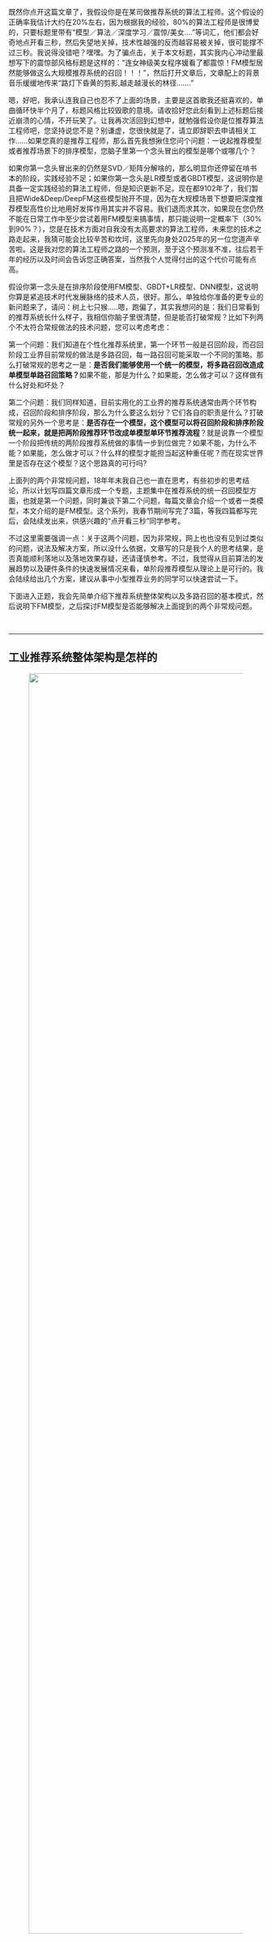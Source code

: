 <p>既然你点开这篇文章了，我假设你是在某司做推荐系统的算法工程师。这个假设的正确率我估计大约在20%左右，因为根据我的经验，80%的算法工程师是很博爱的，只要标题里带有“模型／算法／深度学习／震惊/美女….”等词汇，他们都会好奇地点开看三秒，然后失望地关掉，技术性越强的反而越容易被关掉，很可能撑不过三秒。我说得没错吧？嘿嘿。为了骗点击，关于本文标题，其实我内心冲动里最想写下的震惊部风格标题是这样的：“连女神级美女程序媛看了都震惊！FM模型居然能够做这么大规模推荐系统的召回！！！”，然后打开文章后，文章配上的背景音乐缓缓地传来“路灯下昏黄的剪影,越走越漫长的林径…….”</p><p>嗯，好吧，我承认连我自己也忍不了上面的场景，主要是这首歌我还挺喜欢的，单曲循环快半个月了，标题风格比较毁歌的意境。请收拾好您此刻看到上述标题后接近崩溃的心情，不开玩笑了。让我再次活回到幻想中，就勉强假设你是位推荐算法工程师吧，您坚持说您不是？别谦虚，您很快就是了，请立即辞职去申请相关工作……如果您真的是推荐工程师，那么首先我想揪住您问个问题：一说起推荐模型或者推荐场景下的排序模型，您脑子里第一个念头冒出的模型是哪个或哪几个？</p><p>如果你第一念头冒出来的仍然是SVD／矩阵分解啥的，那么明显你还停留在啃书本的阶段，实践经验不足；如果你第一念头是LR模型或者GBDT模型，这说明你是具备一定实践经验的算法工程师，但是知识更新不足。现在都9102年了，我们暂且把Wide&amp;Deep/DeepFM这些模型抛开不提，因为在大规模场景下想要把深度推荐模型高性价比地用好发挥作用其实并不容易。我们退而求其次，如果现在您仍然不能在日常工作中至少尝试着用FM模型来搞事情，那只能说明一定概率下（30%到90%？），您是在技术方面对自我没有太高要求的算法工程师，未来您的技术之路走起来，我猜可能会比较辛苦和坎坷，这里先向身处2025年的另一位您道声辛苦啦。这是我对您的算法工程师之路的一个预测，至于这个预测准不准，往后若干年的经历以及时间会告诉您正确答案，当然我个人觉得付出的这个代价可能有点高。</p><p>假设你第一念头是在排序阶段使用FM模型、GBDT+LR模型、DNN模型，这说明你算是紧追技术时代发展脉络的技术人员，很好。那么，单独给你准备的更专业的新问题来了，请问：树上七只猴…..嗯，跑偏了，其实我想问的是：我们日常看到的推荐系统长什么样子，我相信你脑子里很清楚，但是能否打破常规？比如下列两个不太符合常规做法的技术问题，您可以考虑考虑：</p><p>第一个问题：我们知道在个性化推荐系统里，第一个环节一般是召回阶段，而召回阶段工业界目前常规的做法是多路召回，每一路召回可能采取一个不同的策略。那么打破常规的思考之一是：<b>是否我们能够使用一个统一的模型，将多路召回改造成单模型单路召回策略？</b>如果不能，那是为什么？如果能，怎么做才可以？这样做有什么好处和坏处？</p><p>第二个问题：我们同样知道，目前实用化的工业界的推荐系统通常由两个环节构成，召回阶段和排序阶段，那么为什么要这么划分？它们各自的职责是什么？打破常规的另外一个思考是：<b>是否存在一个模型，这个模型可以将召回阶段和排序阶段统一起来，就是把两阶段推荐环节改成单模型单环节推荐流程</b>？就是说靠一个模型一个阶段把传统的两阶段推荐系统做的事情一步到位做完？如果不能，为什么不能？如果能，怎么做才可以？什么样的模型才能担当起这种重任呢？而在现实世界里是否存在这个模型？这个思路真的可行吗?</p><p>上面列的两个非常规问题，18年年末我自己也一直在思考，有些初步的思考结论，所以计划写四篇文章形成一个专题，主题集中在推荐系统的统一召回模型方面，也就是第一个问题，同时兼谈下第二个问题，每篇文章会介绍一个或者一类模型，本文介绍的是FM模型。这个系列，我春节期间写完了3篇，等我四篇都写完后，会陆续发出来，供感兴趣的“点开看三秒”同学参考。</p><p>不过这里需要强调一点：关于这两个问题，因为非常规，网上也也没有见到过类似的问题，说法及解决方案，所以没什么依据，文章写的只是我个人的思考结果，是否真能顺利落地以及落地效果存疑，还请谨慎参考。不过，我觉得从目前算法的发展趋势以及硬件条件的快速发展情况来看，单阶段推荐模型从理论上是可行的。我会陆续给出几个方案，建议从事中小型推荐业务的同学可以快速尝试一下。</p><p> 下面进入正题，我会先简单介绍下推荐系统整体架构以及多路召回的基本模式，然后说明下FM模型，之后探讨FM模型是否能够解决上面提到的两个非常规问题。</p><p class="ztext-empty-paragraph"><br/></p><hr/><h2><b>                                工业推荐系统整体架构是怎样的</b></h2><figure data-size="normal"><noscript><img src="https://pic1.zhimg.com/v2-979ee06266d5d9b21664219d37a4f164_b.jpg" data-caption="" data-size="normal" data-rawwidth="2486" data-rawheight="1540" class="origin_image zh-lightbox-thumb" width="2486" data-original="https://pic1.zhimg.com/v2-979ee06266d5d9b21664219d37a4f164_r.jpg"/></noscript><img src="data:image/svg+xml;utf8,&lt;svg xmlns=&#39;http://www.w3.org/2000/svg&#39; width=&#39;2486&#39; height=&#39;1540&#39;&gt;&lt;/svg&gt;" data-caption="" data-size="normal" data-rawwidth="2486" data-rawheight="1540" class="origin_image zh-lightbox-thumb lazy" width="2486" data-original="https://pic1.zhimg.com/v2-979ee06266d5d9b21664219d37a4f164_r.jpg" data-actualsrc="https://pic1.zhimg.com/v2-979ee06266d5d9b21664219d37a4f164_b.jpg"/></figure><p class="ztext-empty-paragraph"><br/></p><p>一个典型的工业级推荐系统整体架构可以参考上图，一般分为在线部分，近线部分和离线部分。</p><p>对于在线部分来说，一般要经历几个阶段。首先通过召回环节，将给用户推荐的物品降到千以下规模；如果召回阶段返回的物品还是太多，可以加入粗排阶段，这个阶段是可选的，粗排可以通过一些简单排序模型进一步减少往后续环节传递的物品；再往后是精排阶段，这里可以使用复杂的模型来对少量物品精准排序。对某个用户来说，即使精排推荐结果出来了，一般并不会直接展示给用户，可能还要上一些业务策略，比如去已读，推荐多样化，加入广告等各种业务策略。之后形成最终推荐结果，将结果展示给用户。</p><p>对于近线部分来说，主要目的是实时收集用户行为反馈，并选择训练实例，实时抽取拼接特征，并近乎实时地更新在线推荐模型。这样做的好处是用户的最新兴趣能够近乎实时地体现到推荐结果里。</p><p>对于离线部分而言，通过对线上用户点击日志的存储和清理，整理离线训练数据，并周期性地更新推荐模型。对于超大规模数据和机器学习模型来说，往往需要高效地分布式机器学习平台来对离线训练进行支持。</p><p class="ztext-empty-paragraph"><br/></p><figure data-size="normal"><noscript><img src="https://pic4.zhimg.com/v2-cf5154bab9edd7e83ca9976789a6c423_b.jpg" data-caption="" data-size="normal" data-rawwidth="2536" data-rawheight="1542" class="origin_image zh-lightbox-thumb" width="2536" data-original="https://pic4.zhimg.com/v2-cf5154bab9edd7e83ca9976789a6c423_r.jpg"/></noscript><img src="data:image/svg+xml;utf8,&lt;svg xmlns=&#39;http://www.w3.org/2000/svg&#39; width=&#39;2536&#39; height=&#39;1542&#39;&gt;&lt;/svg&gt;" data-caption="" data-size="normal" data-rawwidth="2536" data-rawheight="1542" class="origin_image zh-lightbox-thumb lazy" width="2536" data-original="https://pic4.zhimg.com/v2-cf5154bab9edd7e83ca9976789a6c423_r.jpg" data-actualsrc="https://pic4.zhimg.com/v2-cf5154bab9edd7e83ca9976789a6c423_b.jpg"/></figure><p class="ztext-empty-paragraph"><br/></p><p>因为粗排是可选的，对于大多数推荐系统来说，通常在线部分的主体分为两个阶段就够，第一个阶段是召回，第二个阶段是排序。因为个性化推荐需要给每个用户展现不同的信息流或者物品流，而对于每个用户来说，可供推荐的物品，在具备一定规模的公司里，是百万到千万级别，甚至上亿。所以对于每一个用户，如果对于千万级别物品都使用先进的模型挨个进行排序打分，明显速度上是算不过来的，资源投入考虑这么做也不划算。从这里可以看出，召回阶段的主要职责是：从千万量级的候选物品里，采取简单模型将推荐物品候选集合快速筛减到千级别甚至百级别，这样将候选集合数量降下来，之后在排序阶段就可以上一些复杂模型，细致地对候选集进行个性化排序。</p><p>从上面在线推荐两阶段任务的划分，我们可以看出，召回阶段因为需要计算的候选集合太大，所以要想速度快，就只能上简单模型，使用少量特征，保证泛化能力，尽量让用户感兴趣的物品在这个阶段能够找回来；而排序阶段核心目标是要精准，因为它处理的物品数据量小，所以可以采用尽可能多的特征，使用比较复杂的模型，一切以精准为目标。</p><hr/><h2><b>                                           多路召回怎么做</b></h2><p>目前工业界推荐系统的召回阶段一般是怎么做的呢？可以用一句江湖气很重的话来总结，请您系好安全带坐稳，怕吓到您，这句话就是：“一只穿云箭，千军万马来相见”。听起来霸气十足是吧？我估计看过古惑仔电影的都熟悉这句话，黑帮集结打群架的时候喜欢引用这句名言，以增加气势，自己给自己打气。如果和推荐系统对应起来理解，这里的“穿云箭”就是召回系统，而千军万马就是各路花式召回策略。</p><p class="ztext-empty-paragraph"><br/></p><p class="ztext-empty-paragraph"><br/></p><figure data-size="normal"><noscript><img src="https://pic2.zhimg.com/v2-4a73106e581ad1d547343197752e028d_b.jpg" data-caption="" data-size="normal" data-rawwidth="2486" data-rawheight="1538" class="origin_image zh-lightbox-thumb" width="2486" data-original="https://pic2.zhimg.com/v2-4a73106e581ad1d547343197752e028d_r.jpg"/></noscript><img src="data:image/svg+xml;utf8,&lt;svg xmlns=&#39;http://www.w3.org/2000/svg&#39; width=&#39;2486&#39; height=&#39;1538&#39;&gt;&lt;/svg&gt;" data-caption="" data-size="normal" data-rawwidth="2486" data-rawheight="1538" class="origin_image zh-lightbox-thumb lazy" width="2486" data-original="https://pic2.zhimg.com/v2-4a73106e581ad1d547343197752e028d_r.jpg" data-actualsrc="https://pic2.zhimg.com/v2-4a73106e581ad1d547343197752e028d_b.jpg"/></figure><p class="ztext-empty-paragraph"><br/></p><p>目前工业界的推荐系统，在召回阶段，一般都采取多路召回策略。上图展示了一个简化版本的例子，以微博信息流排序为例，不同业务召回路数不太一样，但是常用的召回策略，基本都会包含，比如兴趣标签，兴趣Topic，兴趣实体，协同过滤，热门，相同地域等，多者几十路召回，少者也有7／8路召回。</p><p>对于每一路召回，会拉回K条相关物料，这个K值是个超参，需要通过线上AB测试来确定合理的取值范围。如果你对算法敏感的话，会发现这里有个潜在的问题，如果召回路数太多，对应的超参就多，这些超参组合空间很大，如何设定合理的各路召回数量是个问题。另外，如果是多路召回，这个超参往往不太可能是用户个性化的，而是对于所有用户，每一路拉回的数量都是固定的，这里明显有优化空间。按理说，不同用户也许对于每一路内容感兴趣程度是不一样的，更感兴趣的那一路就应该多召回一些，所以如果能把这些超参改为个性化配置是很好的，但是多路召回策略下，虽然也不是不能做，但是即使做，看起来还是很Trick的。有什么好办法能解决这个问题吗？有，本文后面会讲。</p><p class="ztext-empty-paragraph"><br/></p><hr/><h2><b>                                           什么是FM模型</b></h2><p>什么是FM模型呢？我隐约意识到这个问题在很多人看起来好像有点过于简单，因为一说起FM，开车的朋友们估计都熟悉，比如FM1039交通台家喻户晓，最近应该经常听到交通台这么提醒大家吧：“…春节返程高峰，北京市第三交通委提醒您：道路千万条，安全第一条……”</p><p>一想到有可能很多人这么理解FM，我的眼泪就不由自主流了下来，同时对他们在心理上有种莫名的亲切感，为什么呢？不是说“缩写不规范，亲人两行泪”么。下面我郑重地给各位介绍下，FM英文全称是“Factorization Machine”，简称FM模型，中文名“因子分解机”。</p><p>FM模型其实有些年头了，是2010年由Rendle提出的，但是真正在各大厂大规模在CTR预估和推荐领域广泛使用，其实也就是最近几年的事。</p><p>FM模型比较简单，网上介绍的内容也比较多，细节不展开说它了。不过我给个个人判断：我觉得FM是推荐系统工程师应该熟练掌握和应用的必备算法，即使你看很多DNN版本的排序模型，你应该大多数情况会看到它的影子，原因其实很简单：特征组合对于推荐排序是非常非常重要的，而FM这个思路已经很简洁优雅地体现了这个思想了（主要是二阶特征组合）。DNN模型一样离不开这个特点，而MLP结构是种低效率地捕获特征组合的结构，所以即使是深度模型，目前一样还离不开类似FM这个能够直白地直接去组合特征的部分。这是你会反复发现它的原因所在，当然也许是它本人，也许不一定是它本人，但是一定是它的变体。 </p><p>既然谈到这里了，那顺手再多谈谈推荐排序模型。目前具备实用化价值的DNN版本的CTR模型一般采用MLP结构，看着远远落后CV/NLP的特征抽取器的发展水平，很容易让人产生如下感觉：CTR的DNN模型还处于深度学习原始社会阶段。那这又是为什么呢？因为CNN的特性天然不太适合推荐排序这个场景（为什么？您可以思考一下。为了预防某些具备某种独特个性特征的同学拿个别例子说事情，我先提一句：请不要跟我说某个已有的看上去比较深的CNN CTR模型，你自己试过效果如何再来说。这算是我的预防性回怼或者是假设性回怼，哈哈）。RNN作为捕捉用户行为序列，利用时间信息的辅助结构还行，但是也不太适合作为CTR预估或者推荐排序的主模型（为什么？您可以思考一下，关于这点，我的看法以后有机会会提）。好像剩下的选择不多了（Transformer是很有希望的，去年年中左右，我觉得Self attention应该是个能很好地捕捉特征组合（包括二阶／三阶…多阶）的工具，于是，我们微博也尝试过用self attention和transformer作为CTR的主体排序模型，非业务数据测试的，当时测试效果和DeepFM等主流模型效果差不太多。我现在回头看，很可能是哪些细节没做对，当时觉得没有特别的效果优势，于是没再继续尝试这个思路。当然貌似18年下半年已经冒出几篇用Transformer做CTR排序模型的论文了，我个人非常看好这个CTR模型进化方向），于是剩下的选择貌似只有MLP了，意思是：对于CTR或者推荐排序领域来说，不是它不想进入模型共产主义阶段，是大门关得太紧，它进不去，于是只能在MLP这个门槛徘徊。在深度学习大潮下，从模型角度看，确实跟很多领域比，貌似推荐领域远远落后，这个是事实。我觉得主要原因是它自身的领域特点造成的，它可能需要打造适合自身特点的DNN排序模型。就像图像领域里有Resnet时刻，NLP里面有Bert时刻，我觉得推荐排序深度模型目前还没有，现在和未来也需要这个类似的高光时刻，而这需要一个针对它特性改造出的新结构，对此我是比较乐观的，我预感这个时刻一年之内还无法出现，但是很可能已经在路上，距离我们不远了。</p><p>又说远了，本来我们主题是召回，说到排序模型里去了，我往主车道走走。上面本来是要强调好好学好好用FM模型的。下面我从两个角度来简单介绍下FM模型，一个角度是从特征组合模型的进化角度来讲；另外一个角度从协同过滤模型的进化角度来讲。FM模型就处于这两类模型进化的交汇口。</p><p class="ztext-empty-paragraph"><br/></p><ul><li><b>从LR到SVM再到FM模型</b></li></ul><p class="ztext-empty-paragraph"><br/></p><figure data-size="normal"><noscript><img src="https://pic3.zhimg.com/v2-bc6a391f231d93e4f7895931b2b4dd4e_b.jpg" data-caption="" data-size="normal" data-rawwidth="2526" data-rawheight="1484" class="origin_image zh-lightbox-thumb" width="2526" data-original="https://pic3.zhimg.com/v2-bc6a391f231d93e4f7895931b2b4dd4e_r.jpg"/></noscript><img src="data:image/svg+xml;utf8,&lt;svg xmlns=&#39;http://www.w3.org/2000/svg&#39; width=&#39;2526&#39; height=&#39;1484&#39;&gt;&lt;/svg&gt;" data-caption="" data-size="normal" data-rawwidth="2526" data-rawheight="1484" class="origin_image zh-lightbox-thumb lazy" width="2526" data-original="https://pic3.zhimg.com/v2-bc6a391f231d93e4f7895931b2b4dd4e_r.jpg" data-actualsrc="https://pic3.zhimg.com/v2-bc6a391f231d93e4f7895931b2b4dd4e_b.jpg"/></figure><p class="ztext-empty-paragraph"><br/></p><p>LR模型是CTR预估领域早期最成功的模型，大多工业推荐排序系统采取LR这种“线性模型+人工特征组合引入非线性”的模式。因为LR模型具有简单方便易解释容易上规模等诸多好处，所以目前仍然有不少实际系统仍然采取这种模式。但是，LR模型最大的缺陷就是人工特征工程，耗时费力费人力资源，那么能否将特征组合的能力体现在模型层面呢？</p><p class="ztext-empty-paragraph"><br/></p><p class="ztext-empty-paragraph"><br/></p><figure data-size="normal"><noscript><img src="https://pic4.zhimg.com/v2-ac4ddbb05780015aff1567a590b46cc3_b.jpg" data-caption="" data-size="normal" data-rawwidth="2596" data-rawheight="1506" class="origin_image zh-lightbox-thumb" width="2596" data-original="https://pic4.zhimg.com/v2-ac4ddbb05780015aff1567a590b46cc3_r.jpg"/></noscript><img src="data:image/svg+xml;utf8,&lt;svg xmlns=&#39;http://www.w3.org/2000/svg&#39; width=&#39;2596&#39; height=&#39;1506&#39;&gt;&lt;/svg&gt;" data-caption="" data-size="normal" data-rawwidth="2596" data-rawheight="1506" class="origin_image zh-lightbox-thumb lazy" width="2596" data-original="https://pic4.zhimg.com/v2-ac4ddbb05780015aff1567a590b46cc3_r.jpg" data-actualsrc="https://pic4.zhimg.com/v2-ac4ddbb05780015aff1567a590b46cc3_b.jpg"/></figure><p class="ztext-empty-paragraph"><br/></p><p>其实想达到这一点并不难，如上图在计算公式里加入二阶特征组合即可，任意两个特征进行组合，可以将这个组合出的特征看作一个新特征，融入线性模型中。而组合特征的权重可以用来表示，和一阶特征权重一样，这个组合特征权重在训练阶段学习获得。其实这种二阶特征组合的使用方式，和多项式核SVM是等价的。虽然这个模型看上去貌似解决了二阶特征组合问题了，但是它有个潜在的问题：它对组合特征建模，泛化能力比较弱，尤其是在大规模稀疏特征存在的场景下，这个毛病尤其突出，比如CTR预估和推荐排序，这些场景的最大特点就是特征的大规模稀疏。所以上述模型并未在工业界广泛采用。那么，有什么办法能够解决这个问题吗？</p><p class="ztext-empty-paragraph"><br/></p><figure data-size="normal"><noscript><img src="https://pic3.zhimg.com/v2-b7764d67b0d5b5ef791848a74316c2aa_b.jpg" data-caption="" data-size="normal" data-rawwidth="2556" data-rawheight="1524" class="origin_image zh-lightbox-thumb" width="2556" data-original="https://pic3.zhimg.com/v2-b7764d67b0d5b5ef791848a74316c2aa_r.jpg"/></noscript><img src="data:image/svg+xml;utf8,&lt;svg xmlns=&#39;http://www.w3.org/2000/svg&#39; width=&#39;2556&#39; height=&#39;1524&#39;&gt;&lt;/svg&gt;" data-caption="" data-size="normal" data-rawwidth="2556" data-rawheight="1524" class="origin_image zh-lightbox-thumb lazy" width="2556" data-original="https://pic3.zhimg.com/v2-b7764d67b0d5b5ef791848a74316c2aa_r.jpg" data-actualsrc="https://pic3.zhimg.com/v2-b7764d67b0d5b5ef791848a74316c2aa_b.jpg"/></figure><p class="ztext-empty-paragraph"><br/></p><p>于是，FM模型此刻可以闪亮登场了。如上图所示，FM模型也直接引入任意两个特征的二阶特征组合，和SVM模型最大的不同，在于特征组合权重的计算方法。FM对于每个特征，学习一个大小为k的一维向量，于是，两个特征 <img src="https://www.zhihu.com/equation?tex=x_i" alt="x_i" eeimg="1"/> 和 <img src="https://www.zhihu.com/equation?tex=x_j" alt="x_j" eeimg="1"/> 的特征组合的权重值，通过特征对应的向量 <img src="https://www.zhihu.com/equation?tex=v_i" alt="v_i" eeimg="1"/> 和 <img src="https://www.zhihu.com/equation?tex=v_j" alt="v_j" eeimg="1"/> 的内积 <img src="https://www.zhihu.com/equation?tex=%E2%8C%A9v_i%2Cv_j+%E2%8C%AA" alt="〈v_i,v_j 〉" eeimg="1"/> 来表示。这本质上是在对特征进行embedding化表征，和目前非常常见的各种实体embedding本质思想是一脉相承的，但是很明显在FM这么做的年代（2010年），还没有现在能看到的各种眼花缭乱的embedding的形式与概念。所以FM作为特征embedding，可以看作当前深度学习里各种embedding方法的老前辈。当然，FM这种模式有它的前辈模型吗？有，等会会谈。其实，和目前的各种深度DNN排序模型比，它仅仅是少了2层或者3层MLP隐层，用来直接对多阶特征非线性组合建模而已，其它方面基本相同。</p><p class="ztext-empty-paragraph"><br/></p><figure data-size="normal"><noscript><img src="https://pic2.zhimg.com/v2-6f3901d8235f7f4e5abfab77787cc0dd_b.jpg" data-caption="" data-size="normal" data-rawwidth="2612" data-rawheight="1532" class="origin_image zh-lightbox-thumb" width="2612" data-original="https://pic2.zhimg.com/v2-6f3901d8235f7f4e5abfab77787cc0dd_r.jpg"/></noscript><img src="data:image/svg+xml;utf8,&lt;svg xmlns=&#39;http://www.w3.org/2000/svg&#39; width=&#39;2612&#39; height=&#39;1532&#39;&gt;&lt;/svg&gt;" data-caption="" data-size="normal" data-rawwidth="2612" data-rawheight="1532" class="origin_image zh-lightbox-thumb lazy" width="2612" data-original="https://pic2.zhimg.com/v2-6f3901d8235f7f4e5abfab77787cc0dd_r.jpg" data-actualsrc="https://pic2.zhimg.com/v2-6f3901d8235f7f4e5abfab77787cc0dd_b.jpg"/></figure><p class="ztext-empty-paragraph"><br/></p><p>那么为什么说FM的这种特征embedding模式，在大规模稀疏特征应用环境下比较好用？为什么说它的泛化能力强呢？参考上图说明。即使在训练数据里两个特征并未同时在训练实例里见到过，意味着 <img src="https://www.zhihu.com/equation?tex=x_i++and+x_j" alt="x_i  and x_j" eeimg="1"/> 一起出现的次数为0，如果换做SVM的模式，是无法学会这个特征组合的权重的。但是因为FM是学习单个特征的embedding，并不依赖某个特定的特征组合是否出现过，所以只要特征 <img src="https://www.zhihu.com/equation?tex=x_i" alt="x_i" eeimg="1"/> 和其它任意特征组合出现过，那么就可以学习自己对应的embedding向量。于是，尽管 <img src="https://www.zhihu.com/equation?tex=x_i++and+x_j" alt="x_i  and x_j" eeimg="1"/> 这个特征组合没有看到过，但是在预测的时候，如果看到这个新的特征组合，因为 <img src="https://www.zhihu.com/equation?tex=x_i" alt="x_i" eeimg="1"/> 和 <img src="https://www.zhihu.com/equation?tex=x_j" alt="x_j" eeimg="1"/> 都能学会自己对应的embedding，所以可以通过内积算出这个新特征组合的权重。这是为何说FM模型泛化能力强的根本原因。</p><p>其实本质上，这也是目前很多花样的embedding的最核心特点，就是从0/1这种二值硬核匹配，切换为向量软匹配，使得原先匹配不上的，现在能在一定程度上算密切程度了，具备很好的泛化性能。</p><p class="ztext-empty-paragraph"><br/></p><ul><li><b>从MF到FM模型</b></li></ul><p>FM我们大致应该知道是怎么个意思了，这里又突然冒出个MF，长得跟FM貌似还有点像，那么MF又是什么呢？它跟FM又有什么关系？</p><p>请跟我念：“打东边来了个FM，手里提着一斤挞嘛；打西边来了个MF，腰里别着一个喇叭；提着一斤挞嘛的FM想要别着喇叭的MF腰里的喇叭……..”你要是能不打磕绊一遍念下来的话………你以为你就理解它们的错综复杂的关系了是吗？不，你就可以去学说相声了……</p><p class="ztext-empty-paragraph"><br/></p><figure data-size="normal"><noscript><img src="https://pic4.zhimg.com/v2-31443ffa8253db401b22d8d5c1692f8f_b.jpg" data-caption="" data-size="normal" data-rawwidth="1763" data-rawheight="1025" class="origin_image zh-lightbox-thumb" width="1763" data-original="https://pic4.zhimg.com/v2-31443ffa8253db401b22d8d5c1692f8f_r.jpg"/></noscript><img src="data:image/svg+xml;utf8,&lt;svg xmlns=&#39;http://www.w3.org/2000/svg&#39; width=&#39;1763&#39; height=&#39;1025&#39;&gt;&lt;/svg&gt;" data-caption="" data-size="normal" data-rawwidth="1763" data-rawheight="1025" class="origin_image zh-lightbox-thumb lazy" width="1763" data-original="https://pic4.zhimg.com/v2-31443ffa8253db401b22d8d5c1692f8f_r.jpg" data-actualsrc="https://pic4.zhimg.com/v2-31443ffa8253db401b22d8d5c1692f8f_b.jpg"/></figure><p class="ztext-empty-paragraph"><br/></p><p>MF（Matrix Factorization，矩阵分解）模型是个在推荐系统领域里资格很深的老前辈协同过滤模型了。核心思想是通过两个低维小矩阵（一个代表用户embedding矩阵，一个代表物品embedding矩阵）的乘积计算，来模拟真实用户点击或评分产生的大的协同信息稀疏矩阵，本质上是编码了用户和物品协同信息的降维模型。</p><p class="ztext-empty-paragraph"><br/></p><figure data-size="normal"><noscript><img src="https://pic3.zhimg.com/v2-e22ed4e234d8e7f3e68ea81479d830ee_b.jpg" data-caption="" data-size="normal" data-rawwidth="1777" data-rawheight="1024" class="origin_image zh-lightbox-thumb" width="1777" data-original="https://pic3.zhimg.com/v2-e22ed4e234d8e7f3e68ea81479d830ee_r.jpg"/></noscript><img src="data:image/svg+xml;utf8,&lt;svg xmlns=&#39;http://www.w3.org/2000/svg&#39; width=&#39;1777&#39; height=&#39;1024&#39;&gt;&lt;/svg&gt;" data-caption="" data-size="normal" data-rawwidth="1777" data-rawheight="1024" class="origin_image zh-lightbox-thumb lazy" width="1777" data-original="https://pic3.zhimg.com/v2-e22ed4e234d8e7f3e68ea81479d830ee_r.jpg" data-actualsrc="https://pic3.zhimg.com/v2-e22ed4e234d8e7f3e68ea81479d830ee_b.jpg"/></figure><p>当训练完成，每个用户和物品得到对应的低维embedding表达后，如果要预测某个 <img src="https://www.zhihu.com/equation?tex=User_i" alt="User_i" eeimg="1"/> 对 <img src="https://www.zhihu.com/equation?tex=Item_j" alt="Item_j" eeimg="1"/> 的评分的时候，只要它们做个内积计算 <img src="https://www.zhihu.com/equation?tex=%E2%8C%A9User_i%2CItem_j+%E2%8C%AA" alt="〈User_i,Item_j 〉" eeimg="1"/> ，这个得分就是预测得分。看到这里，让你想起了什么吗？</p><p>身为推荐算法工程师，我假设你对它还是比较熟悉的，更多的就不展开说了，相关资料很多，我们重点说MF和FM的关系问题。</p><p>MF和FM不仅在名字简称上看着有点像，其实他们本质思想上也有很多相同点。那么，MF和FM究竟是怎样的关系呢？</p><figure data-size="normal"><noscript><img src="https://pic2.zhimg.com/v2-05fa3df9ff4c33fa323053265564e86d_b.jpg" data-caption="" data-size="normal" data-rawwidth="1721" data-rawheight="1032" class="origin_image zh-lightbox-thumb" width="1721" data-original="https://pic2.zhimg.com/v2-05fa3df9ff4c33fa323053265564e86d_r.jpg"/></noscript><img src="data:image/svg+xml;utf8,&lt;svg xmlns=&#39;http://www.w3.org/2000/svg&#39; width=&#39;1721&#39; height=&#39;1032&#39;&gt;&lt;/svg&gt;" data-caption="" data-size="normal" data-rawwidth="1721" data-rawheight="1032" class="origin_image zh-lightbox-thumb lazy" width="1721" data-original="https://pic2.zhimg.com/v2-05fa3df9ff4c33fa323053265564e86d_r.jpg" data-actualsrc="https://pic2.zhimg.com/v2-05fa3df9ff4c33fa323053265564e86d_b.jpg"/></figure><p class="ztext-empty-paragraph"><br/></p><p>本质上，MF模型是FM模型的特例，MF可以被认为是只有User ID 和Item ID这两个特征Fields的FM模型，MF将这两类特征通过矩阵分解，来达到将这两类特征embedding化表达的目的。而FM则可以看作是MF模型的进一步拓展，除了User ID和Item ID这两类特征外，很多其它类型的特征，都可以进一步融入FM模型里，它将所有这些特征转化为embedding低维向量表达，并计算任意两个特征embedding的内积，就是特征组合的权重，如果FM只使用User ID 和Item ID，你套到FM公式里，看看它的预测过程和MF的预测过程一样吗？</p><p>从谁更早使用特征embedding表达这个角度来看的话，很明显，和FM比起来，MF才是真正的前辈，无非是特征类型比较少而已。而FM继承了MF的特征embedding化表达这个优点，同时引入了更多Side information作为特征，将更多特征及Side information embedding化融入FM模型中。所以很明显FM模型更灵活，能适应更多场合的应用范围。</p><p>鉴于MF和FM以上错综复杂剪不断理还乱的关系，我推论出下面的观点（个人意见）：</p><p>其一：在你有使用MF做协同过滤的想法的时候，暂时压抑一下这种冲动，可以优先考虑引入FM来做的，而非传统的MF，因为可以在实现等价功能的基础上，很方便地融入其它任意你想加入的特征，把手头的事情做得更丰富多彩。</p><p>其二：从实际大规模数据场景下的应用来讲，在排序阶段，绝大多数只使用ID信息的模型是不实用的，没有引入Side Information，也就是除了User ID／Item ID外的很多其它可用特征的模型，是不具备实战价值的。原因很简单，大多数真实应用场景中，User/Item有很多信息可用，而协同数据只是其中的一种，引入更多特征明显对于更精准地进行个性化推荐是非常有帮助的。而如果模型不支持更多特征的便捷引入，明显受限严重，很难真正实用，这也是为何矩阵分解类的方法很少看到在Ranking阶段使用，通常是作为一路召回形式存在的原因。</p><p class="ztext-empty-paragraph"><br/></p><ul><li><b>简单谈谈算法的效率问题</b></li></ul><p>从FM的原始数学公式看，因为在进行二阶（2-order）特征组合的时候，假设有n个不同的特征，那么二阶特征组合意味着任意两个特征都要进行交叉组合，所以可以直接推论得出：FM的时间复杂度是n的平方。但是如果故事仅仅讲到这里，FM模型是不太可能如此广泛地被工业界使用的。因为现实生活应用中的n往往是个非常巨大的特征数，如果FM是n平方的时间复杂度，那估计基本就没人带它玩了。</p><p>对于一个实用化模型来说，效果是否足够好只是一个方面，计算效率是否够高也很重要，这两点是一个能被广泛使用算法的一枚硬币的两面，缺其中任何一个可能都不能算是优秀的算法。如果在两者之间硬要分出谁更重要的话，怎么选？</p><p>这里插入个题外话，是关于如何做选择的。这个话题如果你深入思考的话，会发现很可能是个深奥的哲学问题。在说怎么选之前，我先复述两则关于选择的笑话，有两个版本，男版和女版的。</p><p>男版是这样的：“一个兄弟跟我说他最近很困惑，有三个姑娘在追他，一直犹豫不决，到底应该选哪个当女朋友呢？一个温柔贤惠，一个聪明伶俐，另外一个肤白貌美。太难选…..三天后当我再次遇到他的时候，他说他做出了选择，选了那个胸最大的！”</p><p>女版是这样的：“一个姐妹跟我说她很困惑，最近有三个优秀的男人在追她，一直犹豫不决，到底应该嫁给谁呢？一个努力上进，一个高大帅气，另外一个脾气好顾家。实在太难选…..三天后当我再次遇到她的时候，她说她做出了选择，选了那个最有钱的！”</p><p>参考这个模版，算法选择版应该是这样的：“一个算法工程师一直犹豫不决该选哪个模型去上线，他有三个优秀算法可选，一个算法理论优雅；一个算法效果好；另外一个算法很时髦，实在太难做决定…..三天后当我再遇见他的时候，他说他们算法总监让他上了那个跑得最快的！”</p><p>怎么样？生活或者工作中的选择确实是个很玄妙的哲学问题吧？这个算法版的关于选择的笑话，应该已经回答了上面那个还没给答案的问题了吧？在数据量特别大的情况下，如果在效果好和速度快之间做选择，很多时候跑得快的简单模型会胜出，这是为何LR模型在CTR预估领域一直被广泛使用的原因。</p><p>而FFM模型则是反例，我们在几个数据集合上测试过，FFM模型作为排序模型，效果确实是要优于FM模型的，但是FFM模型对参数存储量要求太多，以及无法能做到FM的运行效率，如果中小数据规模做排序没什么问题，但是数据量一旦大起来，对资源和效率的要求会急剧升高，这是严重阻碍FFM模型大规模数据场景实用化的重要因素。</p><p>再顺手谈谈DNN排序模型，现在貌似看着有很多版本的DNN排序模型，但是考虑到上面讲的运算效率问题，你会发现太多所谓效果好的模型，其实不具备实用价值，算起来太复杂了，效果好得又很有限，超大规模训练或者在线 Serving速度根本跟不上。除非，你们公司有具备相当强悍实力的工程团队，能够进行超大数据规模下的大规模性能优化，那当我上面这句话没说。</p><p>我对排序模型，如果你打算推上线真用起来的话，建议是，沿着这个序列尝试：FM--&gt;DeepFM。你看着路径有点短是吗？确实比较短。如果DeepFM做不出效果，别再试着去尝试更复杂的模型了，还是多从其它方面考虑考虑优化方案为好。有些复杂些的模型，也许效果确实好一些，在个别大公司也许真做上线了，但是很可能效果好不是算法的功劳，是工程能力强等多个因素共同导致的，人家能做，你未必做的了。至于被广泛尝试的Wide &amp;Deep，我个人对它有偏见，所以直接被我跳过了。当然，如果你原始线上版本是LR，是可以直接先尝试Wide&amp;Deep的，但是即使如此，要我做升级方案，我给的建议会是这个序列：LR—&gt;FM--&gt;DeepFM—&gt;干点其他的。</p><p class="ztext-empty-paragraph"><br/></p><ul><li><b>如何优化FM的计算效率</b></li></ul><p class="ztext-empty-paragraph"><br/></p><figure data-size="normal"><noscript><img src="https://pic3.zhimg.com/v2-99c833582ffc55a3c108ca4096321542_b.jpg" data-caption="" data-size="normal" data-rawwidth="2668" data-rawheight="1518" class="origin_image zh-lightbox-thumb" width="2668" data-original="https://pic3.zhimg.com/v2-99c833582ffc55a3c108ca4096321542_r.jpg"/></noscript><img src="data:image/svg+xml;utf8,&lt;svg xmlns=&#39;http://www.w3.org/2000/svg&#39; width=&#39;2668&#39; height=&#39;1518&#39;&gt;&lt;/svg&gt;" data-caption="" data-size="normal" data-rawwidth="2668" data-rawheight="1518" class="origin_image zh-lightbox-thumb lazy" width="2668" data-original="https://pic3.zhimg.com/v2-99c833582ffc55a3c108ca4096321542_r.jpg" data-actualsrc="https://pic3.zhimg.com/v2-99c833582ffc55a3c108ca4096321542_b.jpg"/></figure><p class="ztext-empty-paragraph"><br/></p><p>再说回来，FM如今被广泛采用并成功替代LR模型的一个关键所在是：它可以通过数学公式改写，把表面貌似是 <img src="https://www.zhihu.com/equation?tex=O%28k%2An%5E2+%29" alt="O(k*n^2 )" eeimg="1"/> 的复杂度降低到 <img src="https://www.zhihu.com/equation?tex=O%28k%2An%29" alt="O(k*n)" eeimg="1"/> ，其中n是特征数量，k是特征的embedding size，这样就将FM模型改成了和LR类似和特征数量n成线性规模的时间复杂度了，这点非常好。</p><p>那么，如何改写原始的FM数学公式，让其复杂度降下来呢？因为原始论文在推导的时候没有给出详细说明，我相信不少人看完估计有点懵，所以这里简单解释下推导过程，数学公式帕金森病患者可以直接跳过下面内容往后看，这并不影响你理解本文的主旨。</p><p class="ztext-empty-paragraph"><br/></p><figure data-size="normal"><noscript><img src="https://pic3.zhimg.com/v2-092434df66566c831d545685f895237e_b.jpg" data-caption="" data-size="normal" data-rawwidth="2606" data-rawheight="1522" class="origin_image zh-lightbox-thumb" width="2606" data-original="https://pic3.zhimg.com/v2-092434df66566c831d545685f895237e_r.jpg"/></noscript><img src="data:image/svg+xml;utf8,&lt;svg xmlns=&#39;http://www.w3.org/2000/svg&#39; width=&#39;2606&#39; height=&#39;1522&#39;&gt;&lt;/svg&gt;" data-caption="" data-size="normal" data-rawwidth="2606" data-rawheight="1522" class="origin_image zh-lightbox-thumb lazy" width="2606" data-original="https://pic3.zhimg.com/v2-092434df66566c831d545685f895237e_r.jpg" data-actualsrc="https://pic3.zhimg.com/v2-092434df66566c831d545685f895237e_b.jpg"/></figure><p>上图展示了整个推导过程，我相信如果数学基础不太扎实的同学看着会有点头疼，转换包括四个步骤，下面分步骤解释下。</p><p class="ztext-empty-paragraph"><br/></p><figure data-size="normal"><noscript><img src="https://pic1.zhimg.com/v2-747fec2b2c6623d2f8d8dd3cffa7b9ac_b.jpg" data-caption="" data-size="normal" data-rawwidth="2792" data-rawheight="1540" class="origin_image zh-lightbox-thumb" width="2792" data-original="https://pic1.zhimg.com/v2-747fec2b2c6623d2f8d8dd3cffa7b9ac_r.jpg"/></noscript><img src="data:image/svg+xml;utf8,&lt;svg xmlns=&#39;http://www.w3.org/2000/svg&#39; width=&#39;2792&#39; height=&#39;1540&#39;&gt;&lt;/svg&gt;" data-caption="" data-size="normal" data-rawwidth="2792" data-rawheight="1540" class="origin_image zh-lightbox-thumb lazy" width="2792" data-original="https://pic1.zhimg.com/v2-747fec2b2c6623d2f8d8dd3cffa7b9ac_r.jpg" data-actualsrc="https://pic1.zhimg.com/v2-747fec2b2c6623d2f8d8dd3cffa7b9ac_b.jpg"/></figure><p>第一个改写步骤及为何这么改写参考上图，比较直观，不解释了；</p><figure data-size="normal"><noscript><img src="https://pic4.zhimg.com/v2-a7216c469922212e766a53be314b4793_b.jpg" data-caption="" data-size="normal" data-rawwidth="2708" data-rawheight="1558" class="origin_image zh-lightbox-thumb" width="2708" data-original="https://pic4.zhimg.com/v2-a7216c469922212e766a53be314b4793_r.jpg"/></noscript><img src="data:image/svg+xml;utf8,&lt;svg xmlns=&#39;http://www.w3.org/2000/svg&#39; width=&#39;2708&#39; height=&#39;1558&#39;&gt;&lt;/svg&gt;" data-caption="" data-size="normal" data-rawwidth="2708" data-rawheight="1558" class="origin_image zh-lightbox-thumb lazy" width="2708" data-original="https://pic4.zhimg.com/v2-a7216c469922212e766a53be314b4793_r.jpg" data-actualsrc="https://pic4.zhimg.com/v2-a7216c469922212e766a53be314b4793_b.jpg"/></figure><p>第二步转换更简单，更不用解释了。</p><p class="ztext-empty-paragraph"><br/></p><figure data-size="normal"><noscript><img src="https://pic3.zhimg.com/v2-9ce1dd7c7bdcd53b0ca3425de4915756_b.jpg" data-caption="" data-size="normal" data-rawwidth="2746" data-rawheight="1538" class="origin_image zh-lightbox-thumb" width="2746" data-original="https://pic3.zhimg.com/v2-9ce1dd7c7bdcd53b0ca3425de4915756_r.jpg"/></noscript><img src="data:image/svg+xml;utf8,&lt;svg xmlns=&#39;http://www.w3.org/2000/svg&#39; width=&#39;2746&#39; height=&#39;1538&#39;&gt;&lt;/svg&gt;" data-caption="" data-size="normal" data-rawwidth="2746" data-rawheight="1538" class="origin_image zh-lightbox-thumb lazy" width="2746" data-original="https://pic3.zhimg.com/v2-9ce1dd7c7bdcd53b0ca3425de4915756_r.jpg" data-actualsrc="https://pic3.zhimg.com/v2-9ce1dd7c7bdcd53b0ca3425de4915756_b.jpg"/></figure><p>第三步转换不是太直观，可能需要简单推导一下，很多人可能会卡在这一步，所以这里解释解释。</p><figure data-size="normal"><noscript><img src="https://pic3.zhimg.com/v2-28e572eb15a4e0c485d9de195bf43b4a_b.jpg" data-caption="" data-size="normal" data-rawwidth="2816" data-rawheight="1550" class="origin_image zh-lightbox-thumb" width="2816" data-original="https://pic3.zhimg.com/v2-28e572eb15a4e0c485d9de195bf43b4a_r.jpg"/></noscript><img src="data:image/svg+xml;utf8,&lt;svg xmlns=&#39;http://www.w3.org/2000/svg&#39; width=&#39;2816&#39; height=&#39;1550&#39;&gt;&lt;/svg&gt;" data-caption="" data-size="normal" data-rawwidth="2816" data-rawheight="1550" class="origin_image zh-lightbox-thumb lazy" width="2816" data-original="https://pic3.zhimg.com/v2-28e572eb15a4e0c485d9de195bf43b4a_r.jpg" data-actualsrc="https://pic3.zhimg.com/v2-28e572eb15a4e0c485d9de195bf43b4a_b.jpg"/></figure><p class="ztext-empty-paragraph"><br/></p><p>其实吧，如果把k维特征向量内积求和公式抽到最外边后，公式就转成了上图这个公式了（不考虑最外边k维求和过程的情况下）。它有两层循环，内循环其实就是指定某个特征的第f位（这个f是由最外层那个k指定的）后，和其它任意特征对应向量的第f位值相乘求和；而外循环则是遍历每个的第f位做循环求和。这样就完成了指定某个特征位f后的特征组合计算过程。最外层的k维循环则依此轮循第f位，于是就算完了步骤三的特征组合。</p><p class="ztext-empty-paragraph"><br/></p><figure data-size="normal"><noscript><img src="https://pic4.zhimg.com/v2-a37142ec47a45533d1a850adf5cd174f_b.jpg" data-caption="" data-size="normal" data-rawwidth="1764" data-rawheight="1039" class="origin_image zh-lightbox-thumb" width="1764" data-original="https://pic4.zhimg.com/v2-a37142ec47a45533d1a850adf5cd174f_r.jpg"/></noscript><img src="data:image/svg+xml;utf8,&lt;svg xmlns=&#39;http://www.w3.org/2000/svg&#39; width=&#39;1764&#39; height=&#39;1039&#39;&gt;&lt;/svg&gt;" data-caption="" data-size="normal" data-rawwidth="1764" data-rawheight="1039" class="origin_image zh-lightbox-thumb lazy" width="1764" data-original="https://pic4.zhimg.com/v2-a37142ec47a45533d1a850adf5cd174f_r.jpg" data-actualsrc="https://pic4.zhimg.com/v2-a37142ec47a45533d1a850adf5cd174f_b.jpg"/></figure><p>对上一页公式图片展示过程用公式方式，再一次改写（参考上图），其实就是两次提取公共因子而已，这下应该明白了吧？要是还不明白，那您的诊断结果是数学公式帕金森晚期，跟我一个毛病，咱俩病友同病相怜，我也没辙了。</p><figure data-size="normal"><noscript><img src="https://pic4.zhimg.com/v2-ba68c8900c8b3b9dc5799367bfacbc37_b.jpg" data-caption="" data-size="normal" data-rawwidth="2712" data-rawheight="1540" class="origin_image zh-lightbox-thumb" width="2712" data-original="https://pic4.zhimg.com/v2-ba68c8900c8b3b9dc5799367bfacbc37_r.jpg"/></noscript><img src="data:image/svg+xml;utf8,&lt;svg xmlns=&#39;http://www.w3.org/2000/svg&#39; width=&#39;2712&#39; height=&#39;1540&#39;&gt;&lt;/svg&gt;" data-caption="" data-size="normal" data-rawwidth="2712" data-rawheight="1540" class="origin_image zh-lightbox-thumb lazy" width="2712" data-original="https://pic4.zhimg.com/v2-ba68c8900c8b3b9dc5799367bfacbc37_r.jpg" data-actualsrc="https://pic4.zhimg.com/v2-ba68c8900c8b3b9dc5799367bfacbc37_b.jpg"/></figure><p>第四步公式变换，意思参考上图，这步也很直白，不解释。</p><p>于是，通过上述四步的公式改写，可以看出在实现FM模型时，时间复杂度就降低到了 <img src="https://www.zhihu.com/equation?tex=O%28k%2An%29" alt="O(k*n)" eeimg="1"/> 了，而虽说看上去n还有点大，但是其实真实的推荐数据的特征值是极为稀疏的，就是说大量xi其实取值是0，意味着真正需要计算的特征数n是远远小于总特征数目n的，无疑这会进一步极大加快FM的运算效率。</p><p>这里需要强调下改写之后的FM公式的第一个平方项，怎么理解这个平方项的含义呢？这里其实蕴含了后面要讲的使用FM模型统一多路召回的基本思想，所以这里特殊提示一下。</p><p class="ztext-empty-paragraph"><br/></p><figure data-size="normal"><noscript><img src="https://pic1.zhimg.com/v2-2d1981f13476c501e6294a6dfd998b00_b.jpg" data-caption="" data-size="normal" data-rawwidth="2828" data-rawheight="1546" class="origin_image zh-lightbox-thumb" width="2828" data-original="https://pic1.zhimg.com/v2-2d1981f13476c501e6294a6dfd998b00_r.jpg"/></noscript><img src="data:image/svg+xml;utf8,&lt;svg xmlns=&#39;http://www.w3.org/2000/svg&#39; width=&#39;2828&#39; height=&#39;1546&#39;&gt;&lt;/svg&gt;" data-caption="" data-size="normal" data-rawwidth="2828" data-rawheight="1546" class="origin_image zh-lightbox-thumb lazy" width="2828" data-original="https://pic1.zhimg.com/v2-2d1981f13476c501e6294a6dfd998b00_r.jpg" data-actualsrc="https://pic1.zhimg.com/v2-2d1981f13476c501e6294a6dfd998b00_b.jpg"/></figure><p>参考上图，你体会下这个计算过程。它其实等价于什么？</p><p class="ztext-empty-paragraph"><br/></p><figure data-size="normal"><noscript><img src="https://pic3.zhimg.com/v2-eb7aa1a8a4bdf795f198253446ad365a_b.jpg" data-caption="" data-size="normal" data-rawwidth="2836" data-rawheight="1524" class="origin_image zh-lightbox-thumb" width="2836" data-original="https://pic3.zhimg.com/v2-eb7aa1a8a4bdf795f198253446ad365a_r.jpg"/></noscript><img src="data:image/svg+xml;utf8,&lt;svg xmlns=&#39;http://www.w3.org/2000/svg&#39; width=&#39;2836&#39; height=&#39;1524&#39;&gt;&lt;/svg&gt;" data-caption="" data-size="normal" data-rawwidth="2836" data-rawheight="1524" class="origin_image zh-lightbox-thumb lazy" width="2836" data-original="https://pic3.zhimg.com/v2-eb7aa1a8a4bdf795f198253446ad365a_r.jpg" data-actualsrc="https://pic3.zhimg.com/v2-eb7aa1a8a4bdf795f198253446ad365a_b.jpg"/></figure><p class="ztext-empty-paragraph"><br/></p><p>这个平方项，它等价于将FM的所有特征项的embedding向量累加，之后求内积。我再问下之前问过的问题：“我们怎样利用FM模型做统一的召回？”这个平方项的含义对你有启发吗？你可以仔细想想它们之间的关联。</p><p class="ztext-empty-paragraph"><br/></p><hr/><h2><b>                             如何利用FM模型做统一的召回模型</b></h2><p>上文书提到过，目前工业界推荐系统在召回阶段，大多数采用了多路召回策略，比如典型的召回路有：基于用户兴趣标签的召回；基于协同过滤的召回；基于热点的召回；基于地域的召回；基于Topic的召回；基于命名实体的召回等等，除此外还有很多其它类型的召回路。  </p><p>现在我们来探讨下第一个问题：在召回阶段，能否用一个统一的模型把多路召回招安？就是说改造成利用单个模型，单路召回的模式？具体到这篇文章，就是说能否利用FM模型来把多路召回统一起来？</p><p>在回答上述问题之前，我估计你会提出疑问：目前大家用多路召回用的好好的，为啥要多此一举，用一个模型把多路召回统一起来呢？这个问题非常好，我们确实应该先看这么做的必要性。</p><p class="ztext-empty-paragraph"><br/></p><p><b>统一召回和多路召回优缺点比较</b></p><p>我们先来说明下统一召回和多路召回各自的优缺点，我觉得使用统一召回模式，相对多路召回有如下优点：</p><p>首先，采用多路召回，每一路召回因为采取的策略或者模型不同，所以各自的召回模型得分不可比较，比如利用协同过滤召回找到的候选Item得分，与基于兴趣标签这一路召回找到的候选Item得分，完全是不可比较的。这也是为何要用第二阶段Ranking来将分数统一的原因。而如果采取统一的召回模型，比如FM模型，那么不论候选项Item来自于哪里，它们在召回阶段的得分是完全可比的。</p><p>其次，貌似在目前“召回+Ranking”两阶段推荐模型下，多路召回分数不可比这个问题不是特别大，因为我们可以依靠Ranking阶段来让它们可比即可。但是其实多路召回分数不可比会直接引发一个问题：对于每一路召回，我们应该返回多少个Item是合适的呢？如果在多路召回模式下，这个问题就很难解决。既然分数不可比，那么每一路召回多少候选项K就成为了超参，需要不断调整这个参数上线做AB测试，才能找到合适的数值。而如果召回路数特别多，于是每一路召回带有一个超参K，就是这一路召回多少条候选项，这样的超参组合空间是非常大的。所以到底哪一组超参是最优的，就很难定。其实现实情况中，很多时候这个超参都是拍脑袋上线测试，找到最优的超参组合概率是很低的。</p><p> 而如果假设我们统一用FM模型来做召回，其实就不存在上面这个问题。这样，我们可以在召回阶段做到更好的个性化，比如有的用户喜欢看热门的内容，那么热门内容在召回阶段返回的比例就高，而其它内容返回比例就低。所以，可以认为各路召回的这组超参数就完全依靠FM模型调整成个性化的了，很明显这是使用单路单模型做召回的一个特别明显的好处。</p><p> 再次，对于工业界大型的推荐系统来说，有极大的可能做召回的技术人员和做Ranking的技术人员是两拨人。这里隐含着一个潜在可能会发生的问题，比如召回阶段新增了一路召回，但是做Ranking的哥们不知道这个事情，在Ranking的时候没有把能体现新增召回路特性的特征加到Ranking阶段的特征中。这样体现出来的效果是：新增召回路看上去没什么用，因为即使你找回来了，而且用户真的可能点击，但是在排序阶段死活排不上去。也就是说，在召回和排序之间可能存在信息鸿沟的问题，因为目前召回和排序两者的表达模式差异很大，排序阶段以特征为表达方式，召回则以“路／策略／具体模型”为表达方式，两者之间差异很大，是比较容易产生上述现象的。</p><p>但是如果我们采用FM模型来做召回的话，新增一路召回就转化为新增特征的问题，而这一点和Ranking阶段在表现形式上是相同的，对于召回和排序两个阶段来说，两者都转化成了新增特征问题，所以两个阶段的改进语言体系统一，就不太容易出现上述现象。</p><p>上面三点，是我能想到的采用统一召回模型，相对多路召回的几个好处。但是是不是多路召回一定不如统一召回呢？其实也不是，很明显多路召回这种策略，上线一个新召回方式比较灵活，对线上的召回系统影响很小，因为不同路召回之间没有耦合关系。但是如果采用统一召回，当想新增一种召回方式的时候，表现为新增一种或者几种特征，可能需要完全重新训练一个新的FM模型，整个召回系统重新部署上线，灵活性比多路召回要差。</p><p>上面讲的是必要性，讲完了必要性，我们下面先探讨如何用FM模型做召回，然后再讨论如何把多路召回改造成单路召回，这其实是两个不同的问题。</p><p class="ztext-empty-paragraph"><br/></p><p><b>如何用FM模型做召回模型</b></p><p> 如果要做一个实用化的统一召回模型，要考虑的因素有很多，比如Context上下文特征怎么处理，实时反馈特征怎么加入等。为了能够更清楚地说明，我们先从极简模型说起，然后逐步加入必须应该考虑的元素，最后形成一个实用化的统一召回模型。</p><p> 不论是简化版本FM召回模型，还是复杂版本，首先都需要做如下两件事情：</p><p> 第一，离线训练。这个过程跟在排序阶段采用FM模型的离线训练过程是一样的，比如可以使用线上收集到的用户点击数据来作为训练数据，线下训练一个完整的FM模型。在召回阶段，我们想要的其实是：每个特征和这个特征对应的训练好的embedding向量。这个可以存好待用。</p><p class="ztext-empty-paragraph"><br/></p><figure data-size="normal"><noscript><img src="https://pic3.zhimg.com/v2-30e4ad00c3824b9ee9417db3eb8b0c66_b.jpg" data-caption="" data-size="normal" data-rawwidth="2712" data-rawheight="1526" class="origin_image zh-lightbox-thumb" width="2712" data-original="https://pic3.zhimg.com/v2-30e4ad00c3824b9ee9417db3eb8b0c66_r.jpg"/></noscript><img src="data:image/svg+xml;utf8,&lt;svg xmlns=&#39;http://www.w3.org/2000/svg&#39; width=&#39;2712&#39; height=&#39;1526&#39;&gt;&lt;/svg&gt;" data-caption="" data-size="normal" data-rawwidth="2712" data-rawheight="1526" class="origin_image zh-lightbox-thumb lazy" width="2712" data-original="https://pic3.zhimg.com/v2-30e4ad00c3824b9ee9417db3eb8b0c66_r.jpg" data-actualsrc="https://pic3.zhimg.com/v2-30e4ad00c3824b9ee9417db3eb8b0c66_b.jpg"/></figure><p>第二，如果将推荐系统做个很高层级的抽象的话，可以表达成学习如下形式的映射函数：</p><p><img src="https://www.zhihu.com/equation?tex=+y%3DF%28User%2CItem%2CContext%29+" alt=" y=F(User,Item,Context) " eeimg="1"/> </p><p> 意思是，我们利用用户（User）相关的特征，物品(Item)相关的特征，以及上下文特征（Context,比如何时何地用的什么牌子手机登陆等等）学习一个映射函数F。学好这个函数后，当以后新碰到一个Item，我们把用户特征，物品特征以及用户碰到这个物品时的上下文特征输入F函数，F函数会告诉我们用户是否对这个物品感兴趣。如果他感兴趣，就可以把这个Item作为推荐结果推送给用户。</p><p>说了这么多，第二个我们需要做的事情是：把特征划分为三个子集合，用户相关特征集合，物品相关特征集合以及上下文相关的特征集合。而用户历史行为类特征，比如用户过去点击物品的特征，可以当作描述用户兴趣的特征，放入用户相关特征集合内。至于为何要这么划分，后面会讲。</p><p>做完上述两项基础工作，我们可以试着用FM模型来做召回了。</p><p class="ztext-empty-paragraph"><br/></p><ul><li><b>极简版FM召回模型</b></li></ul><p>我们先来构建一个极简的FM召回模型，首先，我们先不考虑上下文特征，晚点再说。</p><p class="ztext-empty-paragraph"><br/></p><figure data-size="normal"><noscript><img src="https://pic2.zhimg.com/v2-779770c210f6af7144bb81f88ac8957d_b.jpg" data-caption="" data-size="normal" data-rawwidth="2714" data-rawheight="1528" class="origin_image zh-lightbox-thumb" width="2714" data-original="https://pic2.zhimg.com/v2-779770c210f6af7144bb81f88ac8957d_r.jpg"/></noscript><img src="data:image/svg+xml;utf8,&lt;svg xmlns=&#39;http://www.w3.org/2000/svg&#39; width=&#39;2714&#39; height=&#39;1528&#39;&gt;&lt;/svg&gt;" data-caption="" data-size="normal" data-rawwidth="2714" data-rawheight="1528" class="origin_image zh-lightbox-thumb lazy" width="2714" data-original="https://pic2.zhimg.com/v2-779770c210f6af7144bb81f88ac8957d_r.jpg" data-actualsrc="https://pic2.zhimg.com/v2-779770c210f6af7144bb81f88ac8957d_b.jpg"/></figure><p class="ztext-empty-paragraph"><br/></p><p>第一步，对于某个用户，我们可以把属于这个用户子集合的特征，查询离线训练好的FM模型对应的特征embedding向量，然后将n个用户子集合的特征embedding向量累加，形成用户兴趣向量U，这个向量维度和每个特征的维度是相同的。</p><p>类似的，我们也可以把每个物品，其对应的物品子集合的特征，查询离线训练好的FM模型对应的特征embedding向量，然后将m个物品子集合的特征embedding向量累加，形成物品向量I，这个向量维度和每个特征的维度也是是相同的。</p><p>对于极简版FM召回模型来说，用户兴趣向量U可以离线算好，然后更新线上的对应内容；物品兴趣向量I可以类似离线计算或者近在线计算，问题都不大。</p><p class="ztext-empty-paragraph"><br/></p><figure data-size="normal"><noscript><img src="https://pic4.zhimg.com/v2-f7faa46fc88d36677a6311f64ce98beb_b.jpg" data-caption="" data-size="normal" data-rawwidth="2730" data-rawheight="1546" class="origin_image zh-lightbox-thumb" width="2730" data-original="https://pic4.zhimg.com/v2-f7faa46fc88d36677a6311f64ce98beb_r.jpg"/></noscript><img src="data:image/svg+xml;utf8,&lt;svg xmlns=&#39;http://www.w3.org/2000/svg&#39; width=&#39;2730&#39; height=&#39;1546&#39;&gt;&lt;/svg&gt;" data-caption="" data-size="normal" data-rawwidth="2730" data-rawheight="1546" class="origin_image zh-lightbox-thumb lazy" width="2730" data-original="https://pic4.zhimg.com/v2-f7faa46fc88d36677a6311f64ce98beb_r.jpg" data-actualsrc="https://pic4.zhimg.com/v2-f7faa46fc88d36677a6311f64ce98beb_b.jpg"/></figure><p class="ztext-empty-paragraph"><br/></p><p>第二步，对于每个用户以及每个物品，我们可以利用步骤一中的方法，将每个用户的兴趣向量离线算好，存入在线数据库中比如Redis（用户ID及其对应的embedding），把物品的向量逐一离线算好，存入Faiss(Facebook开源的embedding高效匹配库)数据库中。</p><p>当用户登陆或者刷新页面时，可以根据用户ID取出其对应的兴趣向量embedding，然后和Faiss中存储的物料embedding做内积计算，按照得分由高到低返回得分Top K的物料作为召回结果。提交给第二阶段的排序模型进行进一步的排序。这里Faiss的查询速度至关重要，至于这点，后面我们会单独说明。</p><p> 这样就完成了一个极简版本FM召回模型。但是这个版本的FM召回模型存在两个问题。</p><p>问题一：首先我们需要问自己，这种累加用户embedding特征向量以及累加物品embedding特征向量，之后做向量内积。这种算法符合FM模型的原则吗？和常规的FM模型是否等价？</p><p>我们来分析一下。这种做法其实是在做用户特征集合U和物品特征集合I之间两两特征组合，是符合FM的特征组合原则的，考虑下列公式是否等价就可以明白了：</p><p><img src="https://www.zhihu.com/equation?tex=%E2%8C%A9%E2%88%91_iU_i+%2C%E2%88%91_jI_j+%E2%8C%AA" alt="〈∑_iU_i ,∑_jI_j 〉" eeimg="1"/>  (公式1)</p><p><img src="https://www.zhihu.com/equation?tex=%E2%88%91_i%E2%88%91_j%E2%8C%A9U_i%2CI_j+%E2%8C%AA+" alt="∑_i∑_j〈U_i,I_j 〉 " eeimg="1"/>    （公式2）</p><p>其实两者是等价的，建议您可以推导一下（这其实不就是上面在介绍FM公式改写的第三步转换吗？当然，跟完全版本的FM比，我们没有考虑U和I特征集合内部任意两个特征的组合，等会会说这个问题）。</p><p>也可以这么思考问题：在上文我们说过，FM为了提升计算效率，对公式进行了改写，改写后的高效计算公式的第一个平方项其实等价于：把所有特征embedding向量逐位累加成一个求和向量V，然后自己和自己做个内积操作&lt;V,V&gt;。这样等价于根据FM的原则计算了任意两个特征的二阶特征组合了。而上面描述的方法，和标准的FM的做法其实是一样的，区别无非是将特征集合划分为两个子集合U和I，分别代表用户相关特征及物品相关特征。而上述做法其实等价于在用户特征和物品特征之间做两两特征组合，只是少了U内部之间特征，及I内部特征之间的特征组合而已。一般而言，其实我们不需要做U内部特征之间以及I内部特征之间的特征组合，对最终效果影响很小。于是，沿着这个思考路径，我们也可以推导出上述做法基本和FM标准计算过程是等价的。</p><p> 第二个问题是：这个版本FM是个简化版本模型，因为它没考虑场景上下文特征，那么如果再将上下文特征引入，此时应该怎么做呢？</p><p class="ztext-empty-paragraph"><br/></p><ul><li><b>加入场景上下文特征</b></li></ul><p>上面叙述了如何根据FM模型做一个极简版本的召回模型，之所以说极简，因为我们上面说过，抽象的推荐系统除了用户特征及物品特征外，还有一类重要特征，就是用户发生行为的场景上下文特征（比如什么时间在什么地方用的什么设备在刷新），而上面版本的召回模型并没有考虑这一块。</p><p>之所以把上下文特征单独拎出来，是因为它有自己的特点，有些上下文特征是近乎实时变化的，比如刷新微博的时间，再比如对于美团嘀嘀这种对地理位置特别敏感的应用，用户所处的地点可能随时也在变化，而这种变化在召回阶段就需要体现出来。所以，上下文特征是不太可能像用户特征离线算好存起来直接使用的，而是用户在每一次刷新可能都需要重新捕获当前的特征值。动态性强是它的特点。</p><p>而考虑进来上下文特征，如果我们希望构造和标准的FM等价的召回模型，就需要多考虑两个问题：</p><p>问题一：既然部分上下文特征可能是实时变化的，无法离线算好，那么怎么融入上文所述的召回计算框架里？</p><p>问题二：我们需要考虑上下文特征C和用户特征U之间的特征组合，也需要考虑C和物品特征I之间的特征组合。上下文特征有时是非常强的特征。那么，如何做能够将这两对特征组合考虑进来呢？</p><p>我们可以这么做：</p><p class="ztext-empty-paragraph"><br/></p><figure data-size="normal"><noscript><img src="https://pic1.zhimg.com/v2-bf02449ca535ec43d947e8143af52400_b.jpg" data-caption="" data-size="normal" data-rawwidth="2730" data-rawheight="1548" class="origin_image zh-lightbox-thumb" width="2730" data-original="https://pic1.zhimg.com/v2-bf02449ca535ec43d947e8143af52400_r.jpg"/></noscript><img src="data:image/svg+xml;utf8,&lt;svg xmlns=&#39;http://www.w3.org/2000/svg&#39; width=&#39;2730&#39; height=&#39;1548&#39;&gt;&lt;/svg&gt;" data-caption="" data-size="normal" data-rawwidth="2730" data-rawheight="1548" class="origin_image zh-lightbox-thumb lazy" width="2730" data-original="https://pic1.zhimg.com/v2-bf02449ca535ec43d947e8143af52400_r.jpg" data-actualsrc="https://pic1.zhimg.com/v2-bf02449ca535ec43d947e8143af52400_b.jpg"/></figure><p class="ztext-empty-paragraph"><br/></p><p> 首先，由于上下文特征的动态性，所以给定用户UID后，可以在线查询某个上下文特征对应的embedding向量，然后所有上下文向量求和得到综合的上下文向量C。这个过程其实和U及I的累加过程是一样的，区别无非是上下文特征需要在线实时计算。而一般而言，场景上下文特征数都不多，所以在线计算，速度方面应可接受。</p><figure data-size="normal"><noscript><img src="https://pic1.zhimg.com/v2-5b83293c5109b1a840b85de766997cd4_b.jpg" data-caption="" data-size="normal" data-rawwidth="2620" data-rawheight="1576" class="origin_image zh-lightbox-thumb" width="2620" data-original="https://pic1.zhimg.com/v2-5b83293c5109b1a840b85de766997cd4_r.jpg"/></noscript><img src="data:image/svg+xml;utf8,&lt;svg xmlns=&#39;http://www.w3.org/2000/svg&#39; width=&#39;2620&#39; height=&#39;1576&#39;&gt;&lt;/svg&gt;" data-caption="" data-size="normal" data-rawwidth="2620" data-rawheight="1576" class="origin_image zh-lightbox-thumb lazy" width="2620" data-original="https://pic1.zhimg.com/v2-5b83293c5109b1a840b85de766997cd4_r.jpg" data-actualsrc="https://pic1.zhimg.com/v2-5b83293c5109b1a840b85de766997cd4_b.jpg"/></figure><p class="ztext-empty-paragraph"><br/></p><p>然后，将在线算好的上下文向量C和这个用户的事先算好存起来的用户兴趣向量U进行内积计算Score=&lt;U,C&gt;。这个数值代表用户特征和上下文特征的二阶特征组合得分，算好备用。至于为何这个得分能够代表FM中的两者（U和C）的特征组合，其实道理和上面讲的U和I做特征组合道理是一样的。</p><p class="ztext-empty-paragraph"><br/></p><figure data-size="normal"><noscript><img src="https://pic3.zhimg.com/v2-6cb269fc88976c0c918e764ac553f29e_b.jpg" data-caption="" data-size="normal" data-rawwidth="1758" data-rawheight="1026" class="origin_image zh-lightbox-thumb" width="1758" data-original="https://pic3.zhimg.com/v2-6cb269fc88976c0c918e764ac553f29e_r.jpg"/></noscript><img src="data:image/svg+xml;utf8,&lt;svg xmlns=&#39;http://www.w3.org/2000/svg&#39; width=&#39;1758&#39; height=&#39;1026&#39;&gt;&lt;/svg&gt;" data-caption="" data-size="normal" data-rawwidth="1758" data-rawheight="1026" class="origin_image zh-lightbox-thumb lazy" width="1758" data-original="https://pic3.zhimg.com/v2-6cb269fc88976c0c918e764ac553f29e_r.jpg" data-actualsrc="https://pic3.zhimg.com/v2-6cb269fc88976c0c918e764ac553f29e_b.jpg"/></figure><p class="ztext-empty-paragraph"><br/></p><p>再然后，将U和C向量累加求和，利用（U+C）去Faiss通过内积方式取出Top K物品，这个过程和极简版是一样的，无非查询向量由U换成了（U+C）。通过这种方式取出的物品同时考虑到了用户和物品的特征组合&lt;U,I&gt;，以及上下文和物品的特征组合&lt;C,I&gt;。道理和之前讲的内容是类似的。</p><p>假设返回的Top K物品都带有内积的得分Score1，再考虑上一步&lt;U,C&gt;的得分Score，将两者相加对物品重排序（&lt;U,C&gt;因为跟物品无关，所以其实不影响物品排序，但是会影响最终得分，FM最外边的Sigmoid输出可能会因为加入这个得分而发生变化），就得到了最终结果，而这个最终结果考虑了U/I/C两两之间的特征组合。</p><p>于是我们通过这种手段，构造出了一个完整的FM召回模型。这个召回模型通过构造user embedding，Context embedding和Item embedding，以及充分利用类似Faiss这种高效embedding计算框架，就构造了高效执行的和FM计算等价的召回系统。</p><p class="ztext-empty-paragraph"><br/></p><p><b>如何将多路召回融入FM召回模型</b></p><p>上文所述是如何利用FM模型来做召回，下面我们讨论下如何将多路召回统一到FM召回模型里来。</p><p>我们以目前不同类型推荐系统中共性的一些召回策略来说明这个问题，以信息流推荐为例子，传统的多路召回阶段通常包含以下策略：协同过滤，兴趣分类，兴趣标签，兴趣Topic，兴趣实体，热门物品，相同地域等。这些不同角度的召回策略都是较为常见的。</p><figure data-size="normal"><noscript><img src="https://pic2.zhimg.com/v2-00eb67435deac9df8ad0536804b10d65_b.jpg" data-caption="" data-size="normal" data-rawwidth="2508" data-rawheight="1532" class="origin_image zh-lightbox-thumb" width="2508" data-original="https://pic2.zhimg.com/v2-00eb67435deac9df8ad0536804b10d65_r.jpg"/></noscript><img src="data:image/svg+xml;utf8,&lt;svg xmlns=&#39;http://www.w3.org/2000/svg&#39; width=&#39;2508&#39; height=&#39;1532&#39;&gt;&lt;/svg&gt;" data-caption="" data-size="normal" data-rawwidth="2508" data-rawheight="1532" class="origin_image zh-lightbox-thumb lazy" width="2508" data-original="https://pic2.zhimg.com/v2-00eb67435deac9df8ad0536804b10d65_r.jpg" data-actualsrc="https://pic2.zhimg.com/v2-00eb67435deac9df8ad0536804b10d65_b.jpg"/></figure><p class="ztext-empty-paragraph"><br/></p><p>我们再将上述不同的召回路分为两大类，可以把协同过滤作为一类，其它的作为一类，协同过滤相对复杂，我们先说下其它类别。</p><p>对于比如兴趣分类，兴趣标签，热门，地域等召回策略，要把这些召回渠道统一到FM模型相对直观，只需要在训练FM模型的时候，针对每一路的特性，在用户特征端和物品特征端新增对应特征即可。比如对于地域策略，我们可以把物品所属地域（比如微博所提到的地域）和用户的感兴趣地域都作为特征加入FM模型即可。兴趣标签，Topic，兴趣实体等都是类似的。所以大多数情况下，在多路召回模式下你加入新的一路召回，在FM统一召回策略下，对应地转化成了新增特征的方式。</p><p>然后我们再说协同过滤这路召回。其实本质上也是将一路召回转化为新加特征的模式。我们上文在介绍FM模型和MF模型关系的时候提到过：本质上MF模型这种典型的协同过滤策略，是FM模型的一个特例，可以看作在FM模型里只有User ID和Item ID这两类（Fields）特征的情形。意思是说，如果我们将user ID和Item ID作为特征放入FM模型中进行训练，那么FM模型本身就是包含了协同过滤的思想的。当然，对于超大规模的网站，用户以亿计，物品可能也在千万级别，如果直接把ID引入特征可能会面临一些工程效率问题以及数据稀疏的问题。对于这个问题，我们可以采取类似在排序阶段引入ID时的ID 哈希等降维技巧来进行解决。</p><p>所以综合来看，在多路召回下的每一路召回策略，绝大多数情况下，可以在FM召回模型模式中转化为新增特征的方式。</p><p>在具体实施的时候，可以沿着这个路径逐步替换线上的多路召回：先用FM模型替换一路召回，线上替换掉；再新加入某路特征，这样上线，就替换掉了两路召回；如此往复逐渐把每一路召回统一到一个模型里。这是比较稳的一种替换方案。当然如果你是个猛人，直接用完整的FM召回模型一步替换掉线上的各路召回，也，未尝不可。只要小流量AB测试做好也没啥。</p><p class="ztext-empty-paragraph"><br/></p><hr/><h2><b>                               FM模型能否将召回和排序阶段一体化</b></h2><p>前文有述，之所以目前常见的工业推荐系统会分为召回排序两个阶段，是因为这两个阶段各司其职，职责分明。召回主要考虑泛化性并把候选物品集合数量降下来；排序则主要负责根据用户特征／物品特征／上下文特征对物品进行精准排名。</p><p>那么，我们现在可以来审视下本文开头提出的第二个问题了：FM模型能否将常见的两阶段模型一体化？即是否能将实用化的推荐系统通过FM召回模型简化为单阶段模型？意思是推荐系统是否能够只保留FM召回这个模块，扔掉后续的排序阶段，FM召回按照得分排序直接作为推荐结果返回。我们可以这么做吗？</p><p>这取决于FM召回模型是否能够一并把原先两阶段模型的两个职责都能承担下来。这句话的意思是说，FM召回模型如果直接输出推荐结果，那么它的速度是否足够快？另外，它的精准程度是否可以跟两阶段模型相媲美？不会因为少了第二阶段的专门排序环节，而导致推荐效果变差？如果上面两个问题的答案都是肯定的，那么很明显FM模型就能够将现有的两阶段推荐过程一体化。</p><p>我们分头来分析这个问题的答案：准确性和速度。先从推荐精准度来说明，因为如果精准度没有办法维持，那么速度再快也没什么意义。</p><p>所以现在的第一个子问题是：FM召回模型推荐结果的质量，是否能够和召回+排序两阶段模式接近？</p><p>我们假设一个是FM统一召回模型直接输出排序结果；而对比模型是目前常见的多路召回+FM模型排序的配置。从上文分析可以看出，尽管FM召回模型为了速度够快，做了一些模型的变形，但是如果对比的两阶段模型中的排序阶段也采取FM模型的话，我们很容易推理得到如下结论：如果FM召回模型采用的特征和两阶段模型的FM排序模型采用相同的特征，那么两者的推荐效果是等价的。这意味着：只要目前的多路召回都能通过转化为特征的方式加入FM召回模型，而且FM排序阶段采用的特征在FM召回模型都采用。那么两者推荐效果是类似的。这意味着，从理论上说，是可以把两阶段模型简化为一阶段模型的。</p><p>既然推理的结论是推荐效果可以保证，那么我们再来看第二个问题：只用FM召回模型做推荐，速度是否足够快？</p><p>我们假设召回阶段FM模型对User embedding和Item embedding的匹配过程采用Facebook的Faiss系统，其速度快慢与两个因素有关系：</p><ol><li>物品库中存储的Item数量多少，Item数量越多越慢；</li><li>embedding大小，embedding size越大，速度越慢；</li></ol><p>微博机器学习团队18年将Faiss改造成了分布式版本，并在业务易用性方面增加了些新功能，之前我们测试的查询效率是：假设物品库中存储100万条微博embedding数据，而embedding size=300的时候，TPS在600左右，平均每次查询小于13毫秒。而当库中微博数量增长到200万条，embedding size=300的时候，TPS在400左右，平均查询时间小于20毫秒。这意味着如果是百万量级的物品库，embedding size在百级别，一般而言，通过Faiss做embedding召回速度是足够实用化的。如果物品库大至千万量级，理论上可以通过增加Faiss的并行性，以及减少embedding size来获得可以接受的召回速度。</p><p>当然，上面测试的是纯粹的Faiss查询速度，而事实上，我们需要在合并用户特征embedding的时候，查询用户特征对应的embedding数据，而这块问题也不太大，因为绝大多数用户特征是静态的，可以线下合并进入用户embedding，Context特征和实时特征需要线上在线查询对应的embedding，而这些特征数量占比不算太大，所以速度应该不会被拖得太慢。</p><p>综上所述，FM召回模型从理论分析角度，其无论在实用速度方面，还是推荐效果方面，应该能够承载目前“多路召回+FM排序”两阶段推荐模式的速度及效果两方面功能，所以推论它是可以将推荐系统改造成单模型单阶段模式的。</p><p>当然，上面都是分析结果，并非实测，所以不能确定实际应用起来也能达到上述理论分析的效果。</p><hr/><h2><b>                                                       总结</b></h2><p>最后我简单总结一下，目前看貌似利用FM模型可以做下面两个事情： </p><p>首先，我们可以利用FM模型将传统的多路召回策略，改为单模型单召回的策略，传统的新增一路召回，可以转换为给FM召回模型新增特征的方式；</p><p> 其次，理论上，我们貌似可以用一个FM召回模型，来做掉传统的“多路召回+排序”的两项工作，可行的原因上文有分析。</p><p> 这是本文的主要内容，谢谢观看。本文开头说过，关于统一召回模型，我打算写一个四篇系列，后面会逐步介绍其它三类模型，它们是谁呢？它们可以用来做统一的召回模型吗？如果能，怎么做？如果不能，又是为什么？它们可以替代掉两阶段推荐模型，一步到位做推荐吗？这些问题的答案会是什么呢？…….</p><p>关于上面这一系列《走近科学》风格的问题，因为我第一遍写完的时间比较早，过了好一阵子翻开来看，当读到上面这些问题的时候，自己都把自己吸引住了，对着问题思考了半天。这说明什么？说明这些问题真的很有吸引力是吗？其实不是，这只能说明过去时间太长了，连我自己都记不清这些问题的答案是什么了，哈哈。</p><p>我其实是个直率的人，要不，还是先主动剧透掉下篇文章的标题吧：</p><p>“连女神级程序媛美女看了都震惊！FFM模型居然能够做这么大规模推荐系统的召回！”背景音乐准备配置：房东的猫之《云烟成雨》……</p><p>那么，女神级程序员到底是谁？她到底有多神？她到底有多美？她到底是不是女性？预知详情，请听下回分解。</p><p class="ztext-empty-paragraph"><br/></p><p>致谢：感谢过去一段时间内，陆续和我讨论统一多路召回模型及一体化推荐模型的微博机器学习团队的雪逸龙，黄通文，佘青云，张童，邸海波等同学，以及冯凯同学提供的Faiss性能测试数据。也许你们并不想让自己的名字出现在这种风格的文章后边，但是其实仔细想想，能看到这里的人估计少得可怜，所以别介意想开点，哈哈。 </p>

&nbsp;
## reference
[推荐系统召回四模型之：全能的FM模型](https://zhuanlan.zhihu.com/p/58160982)
